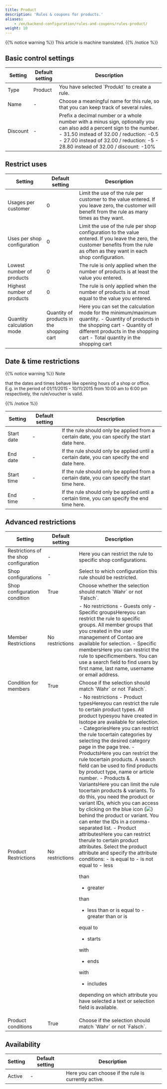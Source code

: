 ```yaml
---
title: Product
description: 'Rules & coupons for products.'
aliases:
    - /en/backend-configuration/rules-and-coupons/rules-product/
weight: 10
---
```


{{% notice warning %}}
This article is machine translated.
{{% /notice %}}

## Basic control settings

<table><thead><tr><th>Setting</th> <th>Default setting</th> <th>Description</th> </tr></thead><tbody><tr><td>Type</td> <td>Product</td> <td>You have selected `Produkt` to create a rule.</td> </tr><tr><td>Name</td> <td>-</td> <td>Choose a meaningful name for this rule, so that you can keep track of several rules.</td> </tr><tr><td>Discount</td> <td>-</td> <td>Prefix a decimal number or a whole number with a minus sign, optionally you can also add a percent sign to the number. - 31.50 instead of 32.00 / reduction: -0.5
- 27.00 instead of 32.00 / reduction: -5
- 28.80 instead of 32.00 / discount: -10%
 
</td></tr></tbody></table>

## Restrict uses

<table><thead><tr><th>Setting</th> <th>Default setting</th> <th>Description</th> </tr></thead><tbody><tr><td>Usages per customer</td> <td>0</td> <td>Limit the use of the rule per customer to the value entered. If you leave zero, the customer will benefit from the rule as many times as they want.</td> </tr><tr><td>Uses per shop configuration</td> <td>0</td> <td>Limit the use of the rule per shop configuration to the value entered. If you leave the zero, the customer benefits from the rule as often as they want in each shop configuration.</td> </tr><tr><td>Lowest number of products</td> <td>0</td> <td>The rule is only applied when the number of products is at least the value you entered.</td> </tr><tr><td>Highest number of products</td> <td>0</td> <td>The rule is only applied when the number of products is at most equal to the value you entered.</td> </tr><tr><td>Quantity calculation mode</td> <td>Quantity of products in the shopping cart</td> <td>Here you can set the calculation mode for the minimum/maximum quantity. - Quantity of products in the shopping cart
- Quantity of different products in the shopping cart
- Total quantity in the shopping cart
 
</td></tr></tbody></table>

## Date &amp; time restrictions

{{% notice warning %}}
Note

that the dates and times behave like opening hours of a shop or office.  
E.g. in the period of 01/11/2015 - 10/11/2015 from 10:00 am to 6:00 pm respectively, the rule/voucher is valid.

{{% /notice %}}
 <table><thead><tr><th>Setting</th> <th>Default setting</th> <th>Description</th> </tr></thead><tbody><tr><td>Start date</td> <td>-</td> <td>If the rule should only be applied from a certain date, you can specify the start date here.</td> </tr><tr><td>End date</td> <td>-</td> <td>If the rule should only be applied until a certain date, you can specify the end date here.</td> </tr><tr><td>Start time</td> <td>-</td> <td>If the rule should only be applied from a certain date, you can specify the start time here.</td> </tr><tr><td>End time</td> <td>-</td> <td>If the rule should only be applied until a certain time, you can specify the end time here.</td></tr></tbody></table>

## Advanced restrictions

<table><thead><tr><th>Setting</th> <th>Default setting</th> <th>Description</th> </tr></thead><tbody><tr><td>Restrictions of the shop configuration</td> <td>-</td> <td>Here you can restrict the rule to specific <docrobot_route name="configuration">shop configurations</docrobot_route>.</td> </tr><tr><td>Shop configurations</td> <td>-</td> <td>Select to which configuration this rule should be restricted.</td> </tr><tr><td>Shop configuration condition</td> <td>True</td> <td>Choose whether the selection should match `Wahr` or not `Falsch`.</td> </tr><tr><td>Member Restrictions</td> <td>No restrictions</td> <td>- No restrictions
- Guests only
- Specific groupsHereyou can restrict the rule to specific groups. All member groups that you created in the user management of Contao are available for selection.
- Specific membersHere you can restrict the rule to specificmembers. You can use a search field to find users by first name, last name, username or email address.
 
</td> </tr><tr><td>Condition for members</td> <td>True</td> <td>Choose if the selection should match `Wahr` or not `Falsch`.</td> </tr><tr><td>Product Restrictions</td> <td>No restrictions</td> <td>- No restrictions
- Product typesHereyou can restrict the rule to certain product types. All <docrobot_route name="product-types">product types</docrobot_route>you have created in Isotope are available for selection.
- CategoriesHere you can restrict the rule tocertain categories by selecting the desired category page in the page tree.
- ProductsHere you can restrict the rule tocertain <docrobot_route name="product-management">products</docrobot_route>. A search field can be used to find products by product type, name or article number.
- Products &amp; VariantsHere you can limit the rule tocertain products &amp; variants. To do this, you need the product or variant IDs, which you can access by clicking on the blue icon (<img src="/de/images/show.gif?classes=icon">) behind the product or variant. You can enter the IDs in a comma-separated list.</docrobot_image>
- Product attributesHere you can restrict therule to certain product attributes. Select the product attribute and specify the attribute conditions:
  - is equal to
  - is not equal to
  - less
   
  than
  - greater
   
  than
  - less than or
  is equal to - greater than or is
   
  equal to
  - starts
   
  with
  - ends
   
  with
  - includes
   
  depending on which attribute you have selected a text or selection field is available.
 
</td> </tr><tr><td>Product conditions</td> <td>True</td> <td>Choose if the selection should match `Wahr` or not `Falsch`.</td></tr></tbody></table>

## Availability

<table><thead><tr><th>Setting</th> <th>Default setting</th> <th>Description</th> </tr></thead><tbody><tr><td>Active</td> <td>-</td> <td>Here you can choose if the rule is currently active.</td></tr></tbody></table>
